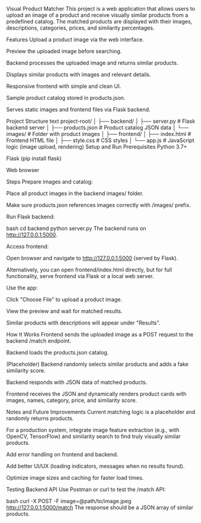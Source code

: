 Visual Product Matcher
This project is a web application that allows users to upload an image of a product and receive visually similar products from a predefined catalog. The matched products are displayed with their images, descriptions, categories, prices, and similarity percentages.

Features
Upload a product image via the web interface.

Preview the uploaded image before searching.

Backend processes the uploaded image and returns similar products.

Displays similar products with images and relevant details.

Responsive frontend with simple and clean UI.

Sample product catalog stored in products.json.

Serves static images and frontend files via Flask backend.

Project Structure
text
project-root/
│
├── backend/
│   ├── server.py             # Flask backend server
│   ├── products.json         # Product catalog JSON data
│   └── images/               # Folder with product images
│
├── frontend/
│   ├── index.html            # Frontend HTML file
│   ├── style.css             # CSS styles
│   └── app.js                # JavaScript logic (image upload, rendering)
Setup and Run
Prerequisites
Python 3.7+

Flask (pip install flask)

Web browser

Steps
Prepare images and catalog:

Place all product images in the backend images/ folder.

Make sure products.json references images correctly with /images/ prefix.

Run Flask backend:

bash
cd backend
python server.py
The backend runs on http://127.0.0.1:5000.

Access frontend:

Open browser and navigate to http://127.0.0.1:5000 (served by Flask).

Alternatively, you can open frontend/index.html directly, but for full functionality, serve frontend via Flask or a local web server.

Use the app:

Click "Choose File" to upload a product image.

View the preview and wait for matched results.

Similar products with descriptions will appear under "Results".

How It Works
Frontend sends the uploaded image as a POST request to the backend /match endpoint.

Backend loads the products.json catalog.

(Placeholder) Backend randomly selects similar products and adds a fake similarity score.

Backend responds with JSON data of matched products.

Frontend receives the JSON and dynamically renders product cards with images, names, category, price, and similarity score.

Notes and Future Improvements
Current matching logic is a placeholder and randomly returns products.

For a production system, integrate image feature extraction (e.g., with OpenCV, TensorFlow) and similarity search to find truly visually similar products.

Add error handling on frontend and backend.

Add better UI/UX (loading indicators, messages when no results found).

Optimize image sizes and caching for faster load times.

Testing Backend API
Use Postman or curl to test the /match API:

bash
curl -X POST -F image=@path/to/image.jpeg http://127.0.0.1:5000/match
The response should be a JSON array of similar products.
